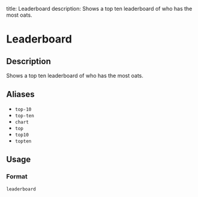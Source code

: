 title: Leaderboard
description: Shows a top ten leaderboard of who has the most oats.

# Leaderboard

## Description

Shows a top ten leaderboard of who has the most oats.

## Aliases

* `top-10`
* `top-ten`
* `chart`
* `top`
* `top10`
* `topten`

## Usage

### Format

`leaderboard`

